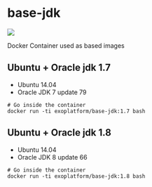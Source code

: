 # base-jdk
[![](https://badge.imagelayers.io/exoplatform/base-jdk:undefined.svg)](https://imagelayers.io/?images=exoplatform/base-jdk:undefined 'Get your own badge on imagelayers.io')

Docker Container used as based images

## Ubuntu + Oracle jdk 1.7

* Ubuntu 14.04
* Oracle JDK 7 update 79

```
# Go inside the container
docker run -ti exoplatform/base-jdk:1.7 bash
```
## Ubuntu + Oracle jdk 1.8

* Ubuntu 14.04
* Oracle JDK 8 update 66

```
# Go inside the container
docker run -ti exoplatform/base-jdk:1.8 bash
```
